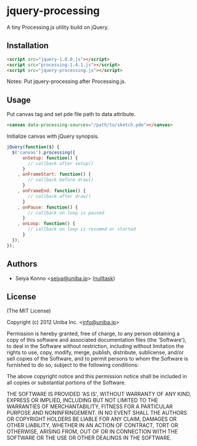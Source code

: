 
# jquery-processing

  A tiny Processing.js utility build on jQuery.

## Installation

```html
<script src="jquery-1.8.0.js"></script>
<script src="processing-1.4.1.js"></script>
<script src="jquery-processing.js"></script>
```

Notes: Put jquery-processing after Processing.js.

## Usage

Put canvas tag and set pde file path to data attribute.

```html
<canvas data-processing-sources="/path/to/sketch.pde"></canvas>
```

Initialize canvas with jQuery synopsis.

```javascript
jQuery(function($) {
  $('canvas').processing({
      onSetup: function() {
        // callback after setup()
      }
    , onFrameStart: function() {
        // callback before draw()
      }
    , onFrameEnd: function() {
        // callback after draw()
      }
    , onPause: function() {
        // callback on loop is paused
      }
    , onLoop: function() {
        // callback on loop is resumed or started
      }
  });
});
```

## Authors

  - Seiya Konno &lt;seiya@uniba.jp&gt; ([nulltask](https://github.com/nulltask))

## License

(The MIT License)

Copyright (c) 2012 Uniba Inc. &lt;info@uniba.jp&gt;

Permission is hereby granted, free of charge, to any person obtaining
a copy of this software and associated documentation files (the
'Software'), to deal in the Software without restriction, including
without limitation the rights to use, copy, modify, merge, publish,
distribute, sublicense, and/or sell copies of the Software, and to
permit persons to whom the Software is furnished to do so, subject to
the following conditions:

The above copyright notice and this permission notice shall be
included in all copies or substantial portions of the Software.

THE SOFTWARE IS PROVIDED 'AS IS', WITHOUT WARRANTY OF ANY KIND,
EXPRESS OR IMPLIED, INCLUDING BUT NOT LIMITED TO THE WARRANTIES OF
MERCHANTABILITY, FITNESS FOR A PARTICULAR PURPOSE AND NONINFRINGEMENT.
IN NO EVENT SHALL THE AUTHORS OR COPYRIGHT HOLDERS BE LIABLE FOR ANY
CLAIM, DAMAGES OR OTHER LIABILITY, WHETHER IN AN ACTION OF CONTRACT,
TORT OR OTHERWISE, ARISING FROM, OUT OF OR IN CONNECTION WITH THE
SOFTWARE OR THE USE OR OTHER DEALINGS IN THE SOFTWARE.